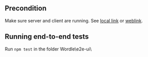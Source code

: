 ## Precondition

Make sure server and client are running.
See [local link](../README.md) or [weblink](https://github.com/0kelvin0/Wordle/blob/main/README.md).

## Running end-to-end tests

Run `npm test` in the folder Wordle\e2e-ui\

